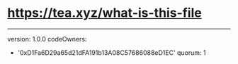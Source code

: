 # https://tea.xyz/what-is-this-file
---
version: 1.0.0
codeOwners:
  - '0xD1Fa6D29a65d21dFA191b13A08C57686088eD1EC'
quorum: 1
